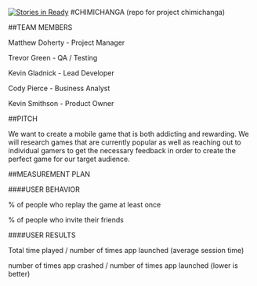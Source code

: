 [![Stories in Ready](https://badge.waffle.io/asu-cis-capstone/chimichanga.png?label=ready&title=Ready)](https://waffle.io/asu-cis-capstone/chimichanga)
#CHIMICHANGA
(repo for project chimichanga)

##TEAM MEMBERS

Matthew Doherty - Project Manager

Trevor Green - QA / Testing

Kevin Gladnick - Lead Developer

Cody Pierce - Business Analyst

Kevin Smithson - Product Owner

##PITCH

We want to create a mobile game that is both addicting and rewarding. We will research games that are currently popular as well as reaching out to individual gamers to get the necessary feedback in order to create the perfect game for our target audience.

##MEASUREMENT PLAN 

####USER BEHAVIOR

% of people who replay the game at least once

% of people who invite their friends

####USER RESULTS

Total time played / number of times app launched (average session time)

number of times app crashed / number of times app launched (lower is better)
